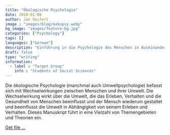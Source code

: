 ```yaml
---
title: "Ökologische Psychologie"
date: 2010-01-08
author: Jan Seifert
image : "images/blog/oekopsy.webp"
bg_image: "images/feature-bg.jpg"
categories: ["Psychology"]
tags: []
languages: ["German"]
description: "Einführung in die Psychologie des Menschen in Auseinandersetzung mit seiner Umgebung"
draft: false
type: "writing"
information:
  - label : "Target Group"
    info : "Students of Social Sciences"
---
```


Die ökologische Psychologie (manchmal auch Umweltpsychologie) befasst sich mit Wechselwirkungen zwischen Menschen und ihrer Umwelt. Die Wechselwirkung wirkt über die Umwelt, die  das Erleben, Verhalten und die Gesundheit von Menschen beeinflusst und der Mensch wiederum gestaltet und beeinflusst die Umwelt in Abhängigkeit von seinem Erleben und Verhalten. Dieses Manuskript führt in eine Vielzahl von Themengebieten und Theorien ein. </p>

<a class="btn btn-main" href="/download/Oekologische_Psychologie.pdf">Get file ...</a>

